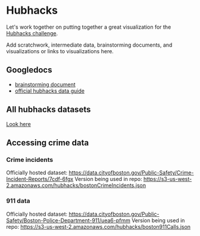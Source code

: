 # Hubhacks

Let's work together on putting together a great visualization for the [Hubhacks challenge](http://hubhacks2.challengepost.com/).

Add scratchwork, intermediate data, brainstorming documents, and visualizations or links to visualizations here.

## Googledocs

- [brainstorming document](https://docs.google.com/document/d/1nv6aqtugbBMvJW6E9AVY_kZdfar38MeNPhFWzxxyhlk/edit)
- [official hubhacks data guide](https://docs.google.com/a/vermonster.com/document/d/1Mx4_MttMbTHDuODlsh8fS3NeSt3XWUbyr3w3HdJp7No/edit#heading=h.gjdgxs)

## All hubhacks datasets

[Look here](https://data.cityofboston.gov/browse?q=hubhacks&sortBy=relevance&utf8=%E2%9C%93)

## Accessing crime data

### Crime incidents

Officially hosted dataset: https://data.cityofboston.gov/Public-Safety/Crime-Incident-Reports/7cdf-6fgx
Version being used in repo: https://s3-us-west-2.amazonaws.com/hubhacks/bostonCrimeIncidents.json

### 911 data

Officially hosted dataset: https://data.cityofboston.gov/Public-Safety/Boston-Police-Department-911/uea6-pfmm
Version being used in repo: https://s3-us-west-2.amazonaws.com/hubhacks/boston911Calls.json
